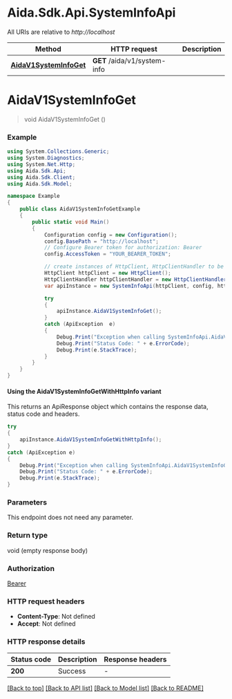 # Aida.Sdk.Api.SystemInfoApi

All URIs are relative to *http://localhost*

| Method | HTTP request | Description |
|--------|--------------|-------------|
| [**AidaV1SystemInfoGet**](SystemInfoApi.md#aidav1systeminfoget) | **GET** /aida/v1/system-info |  |

<a name="aidav1systeminfoget"></a>
# **AidaV1SystemInfoGet**
> void AidaV1SystemInfoGet ()



### Example
```csharp
using System.Collections.Generic;
using System.Diagnostics;
using System.Net.Http;
using Aida.Sdk.Api;
using Aida.Sdk.Client;
using Aida.Sdk.Model;

namespace Example
{
    public class AidaV1SystemInfoGetExample
    {
        public static void Main()
        {
            Configuration config = new Configuration();
            config.BasePath = "http://localhost";
            // Configure Bearer token for authorization: Bearer
            config.AccessToken = "YOUR_BEARER_TOKEN";

            // create instances of HttpClient, HttpClientHandler to be reused later with different Api classes
            HttpClient httpClient = new HttpClient();
            HttpClientHandler httpClientHandler = new HttpClientHandler();
            var apiInstance = new SystemInfoApi(httpClient, config, httpClientHandler);

            try
            {
                apiInstance.AidaV1SystemInfoGet();
            }
            catch (ApiException  e)
            {
                Debug.Print("Exception when calling SystemInfoApi.AidaV1SystemInfoGet: " + e.Message);
                Debug.Print("Status Code: " + e.ErrorCode);
                Debug.Print(e.StackTrace);
            }
        }
    }
}
```

#### Using the AidaV1SystemInfoGetWithHttpInfo variant
This returns an ApiResponse object which contains the response data, status code and headers.

```csharp
try
{
    apiInstance.AidaV1SystemInfoGetWithHttpInfo();
}
catch (ApiException e)
{
    Debug.Print("Exception when calling SystemInfoApi.AidaV1SystemInfoGetWithHttpInfo: " + e.Message);
    Debug.Print("Status Code: " + e.ErrorCode);
    Debug.Print(e.StackTrace);
}
```

### Parameters
This endpoint does not need any parameter.
### Return type

void (empty response body)

### Authorization

[Bearer](../README.md#Bearer)

### HTTP request headers

 - **Content-Type**: Not defined
 - **Accept**: Not defined


### HTTP response details
| Status code | Description | Response headers |
|-------------|-------------|------------------|
| **200** | Success |  -  |

[[Back to top]](#) [[Back to API list]](../README.md#documentation-for-api-endpoints) [[Back to Model list]](../README.md#documentation-for-models) [[Back to README]](../README.md)

